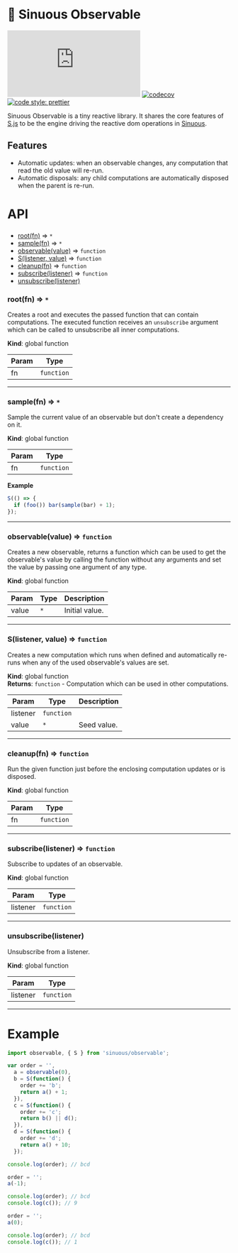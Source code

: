 # 🐍 Sinuous Observable

![Badge size](http://img.badgesize.io/https://unpkg.com/sinuous@latest/observable/dist/observable.js?compression=gzip&label=gzip&style=flat-square)
[![codecov](https://img.shields.io/codecov/c/github/luwes/sinuous/observable.svg?style=flat-square)](https://codecov.io/gh/luwes/sinuous)
[![code style: prettier](https://img.shields.io/badge/code_style-prettier-ff69b4.svg?style=flat-square)](https://github.com/prettier/prettier)

Sinuous Observable is a tiny reactive library. It shares the core features of [S.js](https://github.com/adamhaile/S) to be the engine driving the reactive dom operations in [Sinuous](https://github.com/luwes/sinuous).

## Features

- Automatic updates: when an observable changes, any computation that read the old value will re-run.
- Automatic disposals: any child computations are automatically disposed when the parent is re-run.

# API

###

- [root(fn)](#root) ⇒ <code>\*</code>
- [sample(fn)](#sample) ⇒ <code>\*</code>
- [observable(value)](#observable) ⇒ <code>function</code>
- [S(listener, value)](#S) ⇒ <code>function</code>
- [cleanup(fn)](#cleanup) ⇒ <code>function</code>
- [subscribe(listener)](#subscribe) ⇒ <code>function</code>
- [unsubscribe(listener)](#unsubscribe)

<a name="root"></a>

### root(fn) ⇒ <code>\*</code>

Creates a root and executes the passed function that can contain computations.
The executed function receives an `unsubscribe` argument which can be called to
unsubscribe all inner computations.

**Kind**: global function

| Param | Type                  |
| ----- | --------------------- |
| fn    | <code>function</code> |

---

<a name="sample"></a>

### sample(fn) ⇒ <code>\*</code>

Sample the current value of an observable but don't create a dependency on it.

**Kind**: global function

| Param | Type                  |
| ----- | --------------------- |
| fn    | <code>function</code> |

**Example**

```js
S(() => {
  if (foo()) bar(sample(bar) + 1);
});
```

---

<a name="observable"></a>

### observable(value) ⇒ <code>function</code>

Creates a new observable, returns a function which can be used to get
the observable's value by calling the function without any arguments
and set the value by passing one argument of any type.

**Kind**: global function

| Param | Type            | Description    |
| ----- | --------------- | -------------- |
| value | <code>\*</code> | Initial value. |

---

<a name="S"></a>

### S(listener, value) ⇒ <code>function</code>

Creates a new computation which runs when defined and automatically re-runs
when any of the used observable's values are set.

**Kind**: global function  
**Returns**: <code>function</code> - Computation which can be used in other computations.

| Param    | Type                  | Description |
| -------- | --------------------- | ----------- |
| listener | <code>function</code> |             |
| value    | <code>\*</code>       | Seed value. |

---

<a name="cleanup"></a>

### cleanup(fn) ⇒ <code>function</code>

Run the given function just before the enclosing computation updates
or is disposed.

**Kind**: global function

| Param | Type                  |
| ----- | --------------------- |
| fn    | <code>function</code> |

---

<a name="subscribe"></a>

### subscribe(listener) ⇒ <code>function</code>

Subscribe to updates of an observable.

**Kind**: global function

| Param    | Type                  |
| -------- | --------------------- |
| listener | <code>function</code> |

---

<a name="unsubscribe"></a>

### unsubscribe(listener)

Unsubscribe from a listener.

**Kind**: global function

| Param    | Type                  |
| -------- | --------------------- |
| listener | <code>function</code> |

---

# Example

```js
import observable, { S } from 'sinuous/observable';

var order = '',
  a = observable(0),
  b = S(function() {
    order += 'b';
    return a() + 1;
  }),
  c = S(function() {
    order += 'c';
    return b() || d();
  }),
  d = S(function() {
    order += 'd';
    return a() + 10;
  });

console.log(order); // bcd

order = '';
a(-1);

console.log(order); // bcd
console.log(c()); // 9

order = '';
a(0);

console.log(order); // bcd
console.log(c()); // 1
```
